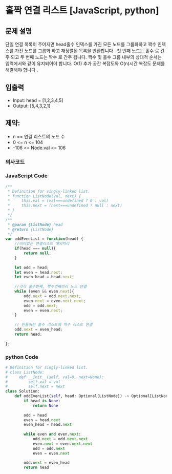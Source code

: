 # 홀짝 연결 리스트 [JavaScript, python] 

## 문제 설명
단일 연결 목록이 주어지면 head홀수 인덱스를 가진 모든 노드를 그룹화하고 짝수 인덱스를 가진 노드를 그룹화 하고 재정렬된 목록을 반환합니다 .
첫 번째 노드는 홀수 로 간주 되고 두 번째 노드는 짝수 로 간주 됩니다.
짝수 및 홀수 그룹 내부의 상대적 순서는 입력에서와 같이 유지되어야 합니다.
O(1) 추가 공간 복잡도와 O(n)시간 복잡도 문제를 해결해야 합니다 .

## 입출력
- Input: head = [1,2,3,4,5]
- Output: [5,4,3,2,1]
## 제약:
- n == 연결 리스트의 노드 수
- 0 <= n <= 104
- -106 <= Node.val <= 106
### 의사코드 

### JavaScript Code
```js
/**
 * Definition for singly-linked list.
 * function ListNode(val, next) {
 *     this.val = (val===undefined ? 0 : val)
 *     this.next = (next===undefined ? null : next)
 * }
 */
/**
 * @param {ListNode} head
 * @return {ListNode}
 */
var oddEvenList = function(head) {
    //비어있는 연결리스트 예외처리
    if(head === null){
        return null;
    }
    
    let odd = head;
    let even = head.next;
    let even_head = head.next;
    
    //각각 홀수번째, 짝수번째끼리 노드 연결
    while (even && even.next){
        odd.next = odd.next.next;
        even.next = even.next.next;
        odd = odd.next;
        even = even.next;
    }
    
    // 만들어진 홀수 리스트에 짝수 리스트 연결
    odd.next = even_head;
    return head;
    
};
```
### python Code

```py
# Definition for singly-linked list.
# class ListNode:
#     def __init__(self, val=0, next=None):
#         self.val = val
#         self.next = next
class Solution:
    def oddEvenList(self, head: Optional[ListNode]) -> Optional[ListNode]:
        if head is None:
            return None
        
        odd = head
        even = head.next
        even_head = head.next
        
        while even and even.next:
            odd.next = odd.next.next
            even.next = even.next.next
            odd = odd.next
            even = even.next
            
        odd.next = even_head
        return head
```